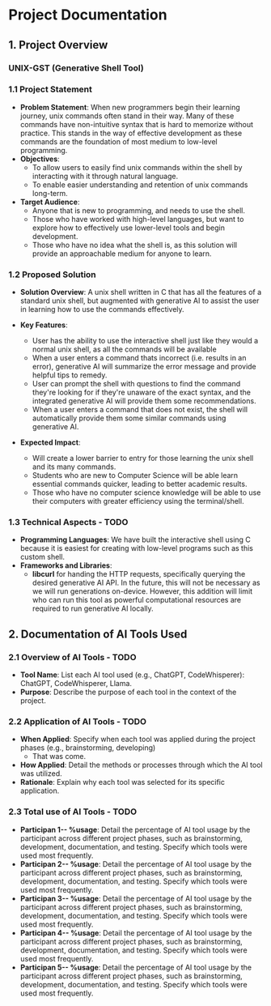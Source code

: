# Project Documentation

## 1. Project Overview

### UNIX-GST (Generative Shell Tool)

### 1.1 Project Statement

- **Problem Statement**: When new programmers begin their learning journey, unix commands often stand in their way. Many of these commands have non-intuitive syntax that is hard to memorize without practice. This stands in the way of effective development as these commands are the foundation of most medium to low-level programming.
- **Objectives**:
  - To allow users to easily find unix commands within the shell by interacting with it through natural language.
  - To enable easier understanding and retention of unix commands long-term.
- **Target Audience**:
  - Anyone that is new to programming, and needs to use the shell.
  - Those who have worked with high-level languages, but want to explore how to effectively use lower-level tools and begin development.
  - Those who have no idea what the shell is, as this solution will provide an approachable medium for anyone to learn.

### 1.2 Proposed Solution

- **Solution Overview**: A unix shell written in C that has all the features of a standard unix shell, but augmented with generative AI to assist the user in learning how to use the commands effectively.
- **Key Features**:

  - User has the ability to use the interactive shell just like they would a normal unix shell, as all the commands will be available
  - When a user enters a command thats incorrect (i.e. results in an error), generative AI will summarize the error message and provide helpful tips to remedy.
  - User can prompt the shell with questions to find the command they're looking for if they're unaware of the exact syntax, and the integrated generative AI will provide them some recommendations.
  - When a user enters a command that does not exist, the shell will automatically provide them some similar commands using generative AI.

- **Expected Impact**:
  - Will create a lower barrier to entry for those learning the unix shell and its many commands.
  - Students who are new to Computer Science will be able learn essential commands quicker, leading to better academic results.
  - Those who have no computer science knowledge will be able to use their computers with greater efficiency using the terminal/shell.

### 1.3 Technical Aspects - TODO

- **Programming Languages**: We have built the interactive shell using C because it is easiest for creating with low-level programs such as this custom shell.
- **Frameworks and Libraries**:
  - **libcurl** for handing the HTTP requests, specifically querying the desired generative AI API. In the future, this will not be necessary as we will run generations on-device. However, this addition will limit who can run this tool as powerful computational resources are required to run generative AI locally.

## 2. Documentation of AI Tools Used

### 2.1 Overview of AI Tools - TODO

- **Tool Name**: List each AI tool used (e.g., ChatGPT, CodeWhisperer): ChatGPT, CodeWhisperer, Llama.
- **Purpose**: Describe the purpose of each tool in the context of the project.

### 2.2 Application of AI Tools - TODO

- **When Applied**: Specify when each tool was applied during the project phases (e.g., brainstorming, developing)
  - That was come.
- **How Applied**: Detail the methods or processes through which the AI tool was utilized.
- **Rationale**: Explain why each tool was selected for its specific application.

### 2.3 Total use of AI Tools - TODO

- **Participan 1-- %usage**: Detail the percentage of AI tool usage by the participant across different project phases, such as brainstorming, development, documentation, and testing. Specify which tools were used most frequently.
- **Participan 2-- %usage**: Detail the percentage of AI tool usage by the participant across different project phases, such as brainstorming, development, documentation, and testing. Specify which tools were used most frequently.
- **Participan 3-- %usage**: Detail the percentage of AI tool usage by the participant across different project phases, such as brainstorming, development, documentation, and testing. Specify which tools were used most frequently.
- **Participan 4-- %usage**: Detail the percentage of AI tool usage by the participant across different project phases, such as brainstorming, development, documentation, and testing. Specify which tools were used most frequently.
- **Participan 5-- %usage**: Detail the percentage of AI tool usage by the participant across different project phases, such as brainstorming, development, documentation, and testing. Specify which tools were used most frequently.

